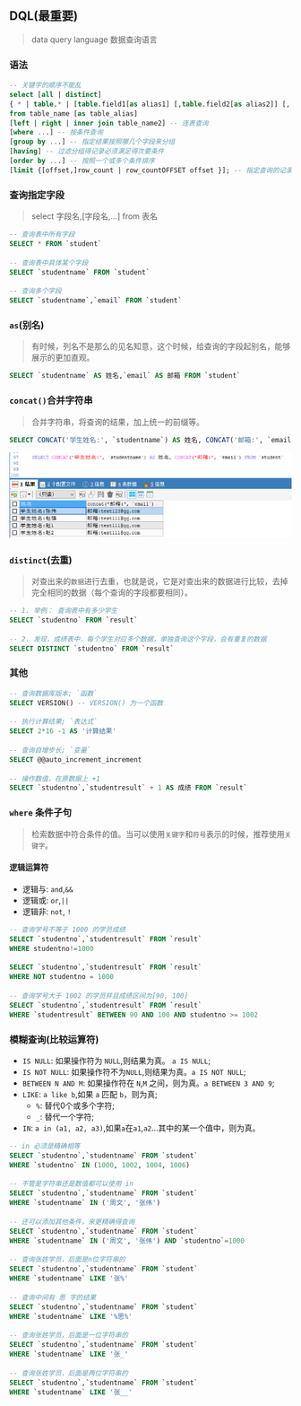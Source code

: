 ## DQL(最重要)
> data query language 数据查询语言

### 语法
```sql
-- 关键字的顺序不能乱
select [all | distinct]
{ * | table.* | [table.field1[as alias1] [,table.field2[as alias2]] [,...]] }
from table_name [as table_alias]
[left | right | inner join table_name2] -- 连表查询
[where ...] -- 按条件查询
[group by ...] -- 指定结果按照哪几个字段来分组
[having] -- 过滤分组得记录必须满足得次要条件
[order by ...] -- 按照一个或多个条件排序
[limit {[offset,]row_count | row_countOFFSET offset }]; -- 指定查询的记录从哪条至哪条，所有语句的最后一条
```

### 查询指定字段
> select 字段名,[字段名,...] from 表名
```sql
-- 查询表中所有字段
SELECT * FROM `student`

-- 查询表中具体某个字段
SELECT `studentname` FROM `student`

-- 查询多个字段
SELECT `studentname`,`email` FROM `student`
```

### `as`(别名)
> 有时候，列名不是那么的见名知意，这个时候，给查询的字段起别名，能够展示的更加直观。
```sql
SELECT `studentname` AS 姓名,`email` AS 邮箱 FROM `student`
```

### `concat()`合并字符串
> 合并字符串，将查询的结果，加上统一的前缀等。
```sql
SELECT CONCAT('学生姓名:', `studentname`) AS 姓名, CONCAT('邮箱:', `email`) FROM `student`
```
![concat](images/concat.png)

### `distinct`(去重)
> 对查出来的`数据`进行去重，也就是说，它是对查出来的数据进行比较，去掉完全相同的数据（每个查询的字段都要相同）。
```sql
-- 1. 举例： 查询表中有多少学生
SELECT `studentno` FROM `result`

-- 2. 发现，成绩表中，每个学生对应多个数据，单独查询这个字段，会有重复的数据
SELECT DISTINCT `studentno` FROM `result`
```

### 其他
```sql
-- 查询数据库版本; `函数`
SELECT VERSION() -- VERSION() 为一个函数

-- 执行计算结果; `表达式`
SELECT 2*16 -1 AS '计算结果'

-- 查询自增步长; `变量`
SELECT @@auto_increment_increment

-- 操作数值，在原数据上 +1
SELECT `studentno`,`studentresult` + 1 AS 成绩 FROM `result`
```

### `where` 条件子句
> 检索数据中符合条件的值。当可以使用`关键字`和`符号`表示的时候，推荐使用`关键字`。
#### 逻辑运算符
* 逻辑与: `and`,`&&`
* 逻辑或: `or`,`||` 
* 逻辑非: `not`, `!`
```sql
-- 查询学号不等于 1000 的学员成绩
SELECT `studentno`,`studentresult` FROM `result`
WHERE studentno!=1000

SELECT `studentno`,`studentresult` FROM `result`
WHERE NOT studentno = 1000

-- 查询学号大于 1002 的学员并且成绩区间为[90, 100]
SELECT `studentno`,`studentresult` FROM `result`
WHERE `studentresult` BETWEEN 90 AND 100 AND studentno >= 1002
```

### 模糊查询(比较运算符)
* `IS NULL`: 如果操作符为 `NULL`,则结果为真。 `a IS NULL`;
* `IS NOT NULL`: 如果操作符不为`NULL`,则结果为真。`a IS NOT NULL`;
* `BETWEEN N AND M`: 如果操作符在 `N`,`M` 之间，则为真。`a BETWEEN 3 AND 9`;
* `LIKE`: `a like b`,如果 `a` 匹配 `b`，则为真;
  * `%`: 替代0个或多个字符;
  * `_`: 替代一个字符;
* `IN`: `a in (a1, a2, a3)`,如果`a`在`a1`,`a2`...其中的某一个值中，则为真。
```sql
-- in 必须是精确相等
SELECT `studentno`,`studentname` FROM `student`
WHERE `studentno` IN (1000, 1002, 1004, 1006)

-- 不管是字符串还是数值都可以使用 in
SELECT `studentno`,`studentname` FROM `student`
WHERE `studentname` IN ('周文', '张伟')

-- 还可以添加其他条件，来更精确得查询
SELECT `studentno`,`studentname` FROM `student`
WHERE `studentname` IN ('周文', '张伟') AND `studentno`=1000

-- 查询张姓学员，后面是n位字符串的
SELECT `studentno`,`studentname` FROM `student`
WHERE `studentname` LIKE '张%'

-- 查询中间有 思 字的结果
SELECT `studentno`,`studentname` FROM `student`
WHERE `studentname` LIKE '%思%'

-- 查询张姓学员，后面是一位字符串的
SELECT `studentno`,`studentname` FROM `student`
WHERE `studentname` LIKE '张_'

-- 查询张姓学员，后面是两位字符串的
SELECT `studentno`,`studentname` FROM `student`
WHERE `studentname` LIKE '张__'
```
